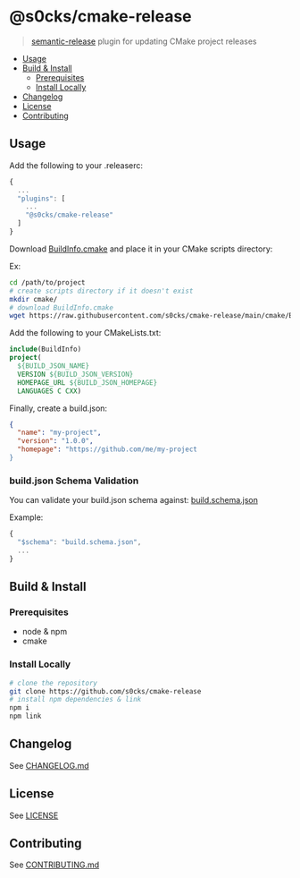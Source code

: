 # @s0cks/cmake-release

> [semantic-release](https://github.com/semantic-release/semantic-release) plugin for updating CMake project releases

<!-- START doctoc generated TOC please keep comment here to allow auto update -->
<!-- DON'T EDIT THIS SECTION, INSTEAD RE-RUN doctoc TO UPDATE -->

- [Usage](#usage)
- [Build & Install](#build--install)
  - [Prerequisites](#prerequisites)
  - [Install Locally](#install-locally)
- [Changelog](#changelog)
- [License](#license)
- [Contributing](#contributing)

<!-- END doctoc generated TOC please keep comment here to allow auto update -->

## Usage

Add the following to your .releaserc:

```js
{
  ...
  "plugins": [
    ...
    "@s0cks/cmake-release"
  ]
}
```

Download [BuildInfo.cmake](/cmake/BuildInfo.cmake) and place it in your CMake scripts directory:

Ex:

```sh
cd /path/to/project
# create scripts directory if it doesn't exist
mkdir cmake/
# download BuildInfo.cmake
wget https://raw.githubusercontent.com/s0cks/cmake-release/main/cmake/BuildInfo.cmake
```

Add the following to your CMakeLists.txt:

```cmake
include(BuildInfo)
project(
  ${BUILD_JSON_NAME}
  VERSION ${BUILD_JSON_VERSION}
  HOMEPAGE_URL ${BUILD_JSON_HOMEPAGE}
  LANGUAGES C CXX)
```

Finally, create a build.json:

```json
{
  "name": "my-project",
  "version": "1.0.0",
  "homepage": "https://github.com/me/my-project
}
```

### build.json Schema Validation

You can validate your build.json schema against: [build.schema.json](/build.schema.json)

Example:

```js
{
  "$schema": "build.schema.json",
  ...
}
```

## Build & Install

### Prerequisites

- node & npm
- cmake

### Install Locally

```bash
# clone the repository
git clone https://github.com/s0cks/cmake-release
# install npm dependencies & link
npm i
npm link
```

## Changelog

See [CHANGELOG.md](/CHANGELOG)

## License

See [LICENSE](/LICENSE)

## Contributing

See [CONTRIBUTING.md](/CONTRIBUTING.md)
